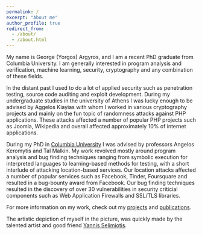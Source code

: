```yaml
---
permalink: /
excerpt: "About me"
author_profile: true
redirect_from: 
  - /about/
  - /about.html
---
```


My name is George (Yorgos) Argyros, and I am a recent PhD graduate from Columbia University. I am generally interested in program analysis and verification, machine learning, security, cryptography and any combination of these  fields.

In the distant past I used to do a lot of applied security such as penetration testing, source code auditing and exploit development. During my undergraduate studies in the university of Athens I was lucky enough to be advised by Aggelos Kiayias with whom I worked in various cryptography projects and mainly on the fun topic of randomness attacks against PHP applications. These attacks affected a number of popular PHP projects such as Joomla, Wikipedia and overall affected approximately 10% of internet applications.

During my PhD in [Columbia University](https://www.cs.columbia.edu/) I was advised by professors Angelos Keromytis and Tal Malkin. My work revolved mostly around program analysis and bug finding techniques ranging from symbolic execution 
for interpreted languages to learning-based methods for testing, with a short interlude of attacking location-based services.
Our location attacks affected a number of popular services such as Facebook, Tinder, Foursquare and resulted in a bug-bounty
award from Facebook. Our bug finding techniques resulted in the discovery of over 30 vulnerabilities in security criticial
components such as Web Application Firewalls and SSL/TLS libraries. 

For more information on my work, check out my [projects](/projects/) and [publications](/publications/).

The artistic depiction of myself in the picture, was quickly made by the talented artist and good friend [Yannis Selimiotis](https://www.instagram.com/yiannis.selimiotis/).
